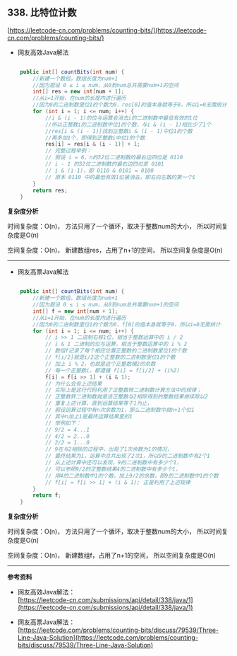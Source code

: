 **338. 比特位计数**  
---

[https://leetcode-cn.com/problems/counting-bits/](https://leetcode-cn.com/problems/counting-bits/)  

* 网友高效Java解法  

```java  

    public int[] countBits(int num) {
        //新建一个数组，数组长度为num+1
        //因为题设 0 ≤ i ≤ num，从0到num总共需要num+1的空间
        int[] res = new int[num + 1];
        //从i=1开始，在num的长度内进行遍历
        //因为0的二进制数里位1的个数为0，res[0]的值本身就等于0，所以i=0无需统计
        for (int i = 1; i <= num; i++) {
            //i & (i - 1)的位与运算会消去i的二进制数中最低有效的1位
            //所以正整数i的二进制数中位1的个数，与i & (i - 1)相比少了1个
            //res[i & (i - 1)]找到正整数i & (i - 1)中位1的个数
            //再多加1个，即得到正整数i中位1的个数
            res[i] = res[i & (i - 1)] + 1;
            // 完整过程举例：
            // 假设 i = 6，n的32位二进制数的最右边四位是 0110
            // i - 1 的32位二进制数的最右边四位是 0101
            // i & (i-1)，即 0110 & 0101 = 0100
            // 原本 0110 中的最低有效1位被消去，即右向左数的第一个1
        }
        return res;
    }

```  

**复杂度分析**  

时间复杂度：O(n)，
方法只用了一个循环，取决于整数num的大小，
所以时间复杂度是O(n)

空间复杂度：O(n)，
新建数组res，占用了n+1的空间，
所以空间复杂度是O(n)

---

* 网友高票Java解法  

```java  

    public int[] countBits(int num) {
        //新建一个数组，数组长度为num+1
        //因为题设 0 ≤ i ≤ num，从0到num总共需要num+1的空间
        int[] f = new int[num + 1];
        //从i=1开始，在num的长度内进行遍历
        //因为0的二进制数里位1的个数为0，f[0]的值本身就等于0，所以i=0无需统计
        for (int i = 1; i <= num; i++) {
            // i >> 1 二进制右移1位，相当于整数运算中的 i / 2
            // i & 1 二进制的位与运算，相当于整数运算中的 i % 2
            // 数组f记录了每个相应位置正整数的二进制数里位1的个数
            // f[i/2]就是i/2这个正整数的二进制数里位1的个数
            // 加上 i % 2，也就是这个正整数模2的余数
            // 每一个正整数i，都遵循 f[i] = f[i/2] + (i%2)
            f[i] = f[i >> 1] + (i & 1);
            // 为什么会有上述结果
            // 实际上是这行代码利用了正整数转二进制数计算方法中的规律；
            // 正整数转二进制数就是该正整数与2相除得到的整数结果继续除以2
            // 重复上述计算，直到运算结果等于1为止，
            // 假设运算过程中有n次余数为1，那么二进制数中就n+1个位1
            // 其中n加上1是最终运算结果里的1
            // 举例如下：
            // 9/2 = 4...1
            // 4/2 = 2...0
            // 2/2 = 1...0
            // 9在与2相除的过程中，出现了1次余数为1的情况，
            // 最终结果为1，运算中总共出现了2次1，所以9的二进制数中有2个1
            // 从上述计算中还可以发现，9的二进制数中有多少个1，
            // 可以参照9/2的正整数结果4的二进制数中有多少个1，
            // 用4的二进制数中1的个数，加上9/2的余数，即9的二进制数中1的个数
            // f[i] = f[i >> 1] + (i & 1); 正是利用了上述规律
        }
        return f;
    }


```  

**复杂度分析**  

时间复杂度：O(n)，
方法只用了一个循环，取决于整数num的大小，
所以时间复杂度是O(n)

空间复杂度：O(n)，
新建数组f，占用了n+1的空间，
所以空间复杂度是O(n)

---

**参考资料**  

* 网友高效Java解法：  
[https://leetcode-cn.com/submissions/api/detail/338/java/1](https://leetcode-cn.com/submissions/api/detail/338/java/1)  

* 网友高票Java解法：  
[https://leetcode.com/problems/counting-bits/discuss/79539/Three-Line-Java-Solution](https://leetcode.com/problems/counting-bits/discuss/79539/Three-Line-Java-Solution)  

